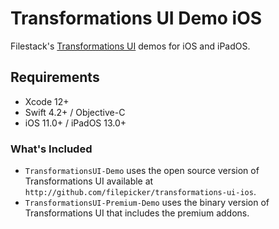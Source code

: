 # Transformations UI Demo iOS

Filestack's [Transformations UI](https://www.filestack.com/docs/concepts/transform_ui/) demos for iOS and iPadOS.

## Requirements

* Xcode 12+
* Swift 4.2+ / Objective-C
* iOS 11.0+ / iPadOS 13.0+

### What's Included

- `TransformationsUI-Demo` uses the open source version of Transformations UI available at `http://github.com/filepicker/transformations-ui-ios`.
- `TransformationsUI-Premium-Demo` uses the binary version of Transformations UI that includes the premium addons.
